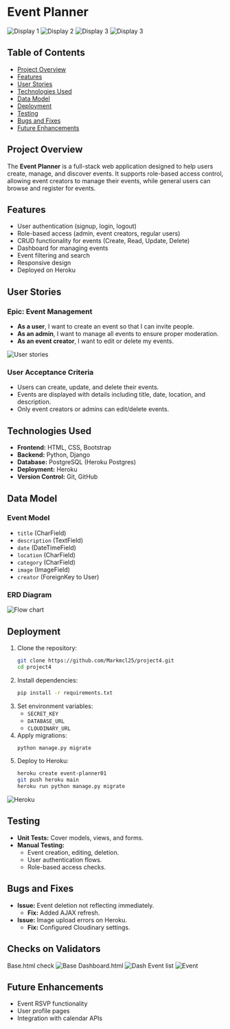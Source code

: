 # Event Planner

![Display 1](static/images/readme/display1.jpg)
![Display 2](static/images/readme/display2.jpg)
![Display 3](static/images/readme/display3.jpg)
![Display 3](static/images/readme/darkmode.jpg)

## Table of Contents
- [Project Overview](#project-overview)
- [Features](#features)
- [User Stories](#user-stories)
- [Technologies Used](#technologies-used)
- [Data Model](#data-model)
- [Deployment](#deployment)
- [Testing](#testing)
- [Bugs and Fixes](#bugs-and-fixes)
- [Future Enhancements](#future-enhancements)

## Project Overview
The **Event Planner** is a full-stack web application designed to help users create, manage, and discover events. It supports role-based access control, allowing event creators to manage their events, while general users can browse and register for events.

## Features
- User authentication (signup, login, logout)
- Role-based access (admin, event creators, regular users)
- CRUD functionality for events (Create, Read, Update, Delete)
- Dashboard for managing events
- Event filtering and search
- Responsive design
- Deployed on Heroku

## User Stories
### Epic: Event Management
- **As a user**, I want to create an event so that I can invite people.
- **As an admin**, I want to manage all events to ensure proper moderation.
- **As an event creator**, I want to edit or delete my events.

![User stories](static/images/readme/userstories.jpg)

### User Acceptance Criteria
- Users can create, update, and delete their events.
- Events are displayed with details including title, date, location, and description.
- Only event creators or admins can edit/delete events.

## Technologies Used
- **Frontend:** HTML, CSS, Bootstrap
- **Backend:** Python, Django
- **Database:** PostgreSQL (Heroku Postgres)
- **Deployment:** Heroku
- **Version Control:** Git, GitHub

## Data Model
### Event Model
- `title` (CharField)
- `description` (TextField)
- `date` (DateTimeField)
- `location` (CharField)
- `category` (CharField)
- `image` (ImageField)
- `creator` (ForeignKey to User)

### ERD Diagram
![Flow chart](static/images/readme/flow_chart.jpg)

## Deployment
1. Clone the repository:
   ```bash
   git clone https://github.com/Markmcl25/project4.git
   cd project4
   ```
2. Install dependencies:
   ```bash
   pip install -r requirements.txt
   ```
3. Set environment variables:
   - `SECRET_KEY`
   - `DATABASE_URL`
   - `CLOUDINARY_URL`
4. Apply migrations:
   ```bash
   python manage.py migrate
   ```
5. Deploy to Heroku:
   ```bash
   heroku create event-planner01
   git push heroku main
   heroku run python manage.py migrate
   ```

![Heroku](static/images/readme/heroku.jpg)   

## Testing
- **Unit Tests:** Cover models, views, and forms.
- **Manual Testing:**
  - Event creation, editing, deletion.
  - User authentication flows.
  - Role-based access checks.

## Bugs and Fixes
- **Issue:** Event deletion not reflecting immediately.
  - **Fix:** Added AJAX refresh.
- **Issue:** Image upload errors on Heroku.
  - **Fix:** Configured Cloudinary settings.

## Checks on Validators  
Base.html check
![Base](static/images/readme/base.checker.jpg)
Dashboard.html
![Dash](static/images/readme/dash.sc.jpg)
Event list
![Event](static/images/readme/event-sc.jpg)

## Future Enhancements
- Event RSVP functionality
- User profile pages
- Integration with calendar APIs



